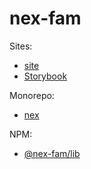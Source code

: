# nex-fam

Sites:
* [site](https://nex-fam.github.io/site)
* [Storybook](https://nex-fam.github.io/site)

Monorepo:
* [nex](https://github.com/nex-fam/nex)

NPM:
* [@nex-fam/lib](https://www.npmjs.com/package/@nex-fam/lib)